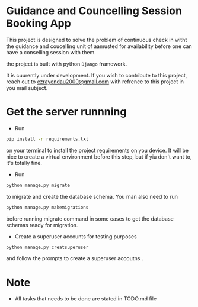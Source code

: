 # Guidance and Councelling Session Booking App

This project is designed to solve the problem of continuous check in witht the guidance and coucelling unit of aamusted for availability before one can have a conselling session with them.

the project is built with python `Django` framework.

It is cuurently under development. If you wish to contribute to this project, reach out to <ezrayendau2000@gmail.com> with refrence to this project in you mail subject.

# Get the server runnning

- Run

```bash
pip install -r requirements.txt
```

on your terminal to install the project requirements on you device. It will be nice to create a virtual environment before this step, but if yiu don't want to, it's totally fine.

- Run

```bash
python manage.py migrate
```

to migrate and create the database schema.
You man also need to run

```bash
python manage.py makemigrations
```

before running migrate command in some cases to get the database schemas ready for migration.

- Create a superuser accounts for testing purposes

```bash
python manage.py creatsuperuser
```

and follow the prompts to create a superuser accoutns .

# Note

- All tasks that needs to be done are stated in TODO.md file
